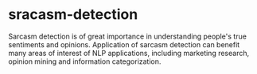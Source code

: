 # sracasm-detection
Sarcasm detection is of great importance in understanding people's true sentiments and opinions. Application of sarcasm detection can benefit many areas of interest of NLP applications, including marketing research, opinion mining and information categorization.
